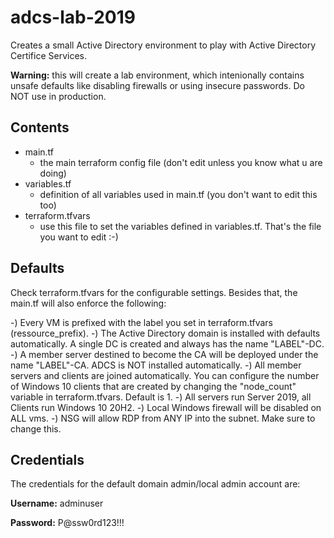 # adcs-lab-2019

Creates a small Active Directory environment to play with Active Directory Certifice Services.

**Warning:** this will create a lab environment, which intenionally contains unsafe defaults like disabling firewalls or using insecure passwords. Do NOT use in production.

## Contents

- main.tf
  - the main terraform config file (don't edit unless you know what u are doing)
- variables.tf
  - definition of all variables used in main.tf (you don't want to edit this too)
- terraform.tfvars
  - use this file to set the variables defined in variables.tf. That's the file you want to edit :-)

## Defaults

Check terraform.tfvars for the configurable settings. Besides that, the main.tf will also enforce the following:

-) Every VM is prefixed with the label you set in terraform.tfvars (ressource_prefix).
-) The Active Directory domain is installed with defaults automatically. A single DC is created and always has the name "LABEL"-DC.
-) A member server destined to become the CA will be deployed under the name "LABEL"-CA. ADCS is NOT installed automatically.
-) All member servers and clients are joined automatically. You can configure the number of Windows 10 clients that are created by changing the "node_count" variable in terraform.tfvars. Default is 1.
-) All servers run Server 2019, all Clients run Windows 10 20H2.
-) Local Windows firewall will be disabled on ALL vms.
-) NSG will allow RDP from ANY IP into the subnet. Make sure to change this.

## Credentials

The credentials for the default domain admin/local admin account are:

**Username:** adminuser

**Password:** P@ssw0rd123!!!
